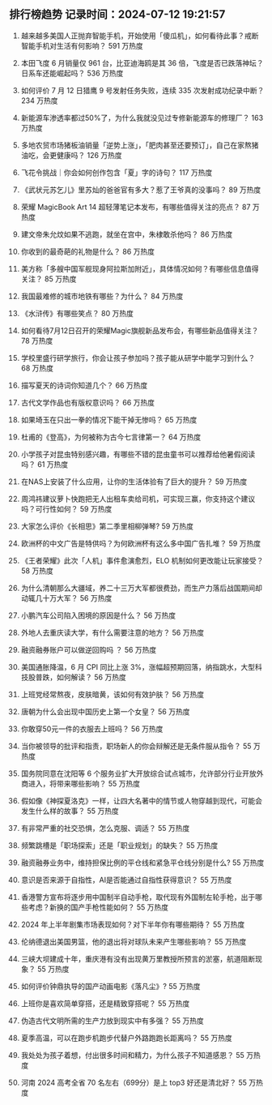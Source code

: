 
## 排行榜趋势 记录时间：2024-07-12 19:21:57
  
  1. 越来越多美国人正抛弃智能手机，开始使用「傻瓜机」，如何看待此事？戒断智能手机对生活有何影响？ 591 万热度
    
  2. 本田飞度 6 月销量仅 961 台，比亚迪海鸥是其 36 倍，飞度是否已跌落神坛？日系车还能崛起吗？ 536 万热度
    
  3. 如何评价 7 月 12 日猎鹰 9 号发射任务失败，连续 335 次发射成功纪录中断？ 234 万热度
    
  4. 新能源车渗透率都过50%了，为什么我就没见过专修新能源车的修理厂？ 163 万热度
    
  5. 多地农贸市场猪板油销量「逆势上涨」，「肥肉甚至还要预订」，自己在家熬猪油吃，会更健康吗？ 126 万热度
    
  6. 飞花令挑战｜你会如何创作包含「夏」字的诗句？ 117 万热度
    
  7. 《武状元苏乞儿》里苏灿的爸爸官有多大？惹了王爷真的没事吗？ 89 万热度
    
  8. 荣耀 MagicBook Art 14 超轻薄笔记本发布，有哪些值得关注的亮点？ 87 万热度
    
  9. 建文帝朱允炆如果不逃跑，就坐在宫中，朱棣敢杀他吗？ 86 万热度
    
  10. 你收到的最奇葩的礼物是什么？ 86 万热度
    
  11. 美方称「多艘中国军舰现身阿拉斯加附近」，具体情况如何？有哪些信息值得关注？ 85 万热度
    
  12. 我国最难修的城市地铁有哪些？为什么？ 84 万热度
    
  13. 《水浒传》有哪些笑点？ 80 万热度
    
  14. 如何看待7月12日召开的荣耀Magic旗舰新品发布会，有哪些新品值得关注？ 78 万热度
    
  15. 学校里盛行研学旅行，你会让孩子参加吗？孩子能从研学中能学习到什么？ 68 万热度
    
  16. 描写夏天的诗词你知道几个？ 66 万热度
    
  17. 古代文学作品也有版权意识吗？ 66 万热度
    
  18. 如果埼玉在只出一拳的情况下能干掉无惨吗？ 65 万热度
    
  19. 杜甫的《登高》，为何被称为古今七言律第一？ 64 万热度
    
  20. 小学孩子对昆虫特别感兴趣，有哪些不错的昆虫童书可以推荐给他暑假阅读吗？ 61 万热度
    
  21. 在NAS上安装了什么应用，让你的生活体验有了巨大的提升？ 59 万热度
    
  22. 周鸿祎建议萝卜快跑把无人出租车卖给司机，可实现三赢，你支持这个建议吗？可行性如何？ 59 万热度
    
  23. 大家怎么评价《长相思》第二季里相柳弹琴? 59 万热度
    
  24. 欧洲杯的中文广告是特供吗？为何欧洲杯有这么多中国广告扎堆？ 59 万热度
    
  25. 《王者荣耀》此次「人机」事件愈演愈烈，ELO 机制如何更改能让玩家接受？ 58 万热度
    
  26. 为什么清朝那么大疆域，养二十三万大军都很费劲，而生产力落后战国期间却动辄几十万大军？ 56 万热度
    
  27. 小鹏汽车公司陷入困境的原因是什么？ 56 万热度
    
  28. 外地人去重庆读大学，有什么需要注意的地方？ 56 万热度
    
  29. 融资融券账户可以做逆回购吗 ？ 56 万热度
    
  30. 美国通胀降温，6 月 CPI 同比上涨 3%，涨幅超预期回落，纳指跳水，大型科技股普跌，如何解读？ 56 万热度
    
  31. 上班党经常熬夜，皮肤暗黄，该如何有效护肤？ 56 万热度
    
  32. 唐朝为什么会出现中国历史上第一个女皇？ 56 万热度
    
  33. 你敢穿50元一件的衣服去上班吗？ 56 万热度
    
  34. 当你被领导的批评和指责，职场新人的你会辩解还是无条件服从指令？ 55 万热度
    
  35. 国务院同意在沈阳等 6 个服务业扩大开放综合试点城市，允许部分行业开放外商进入，将带来哪些影响？ 55 万热度
    
  36. 假如像《神探夏洛克》一样，让四大名著中的情节或人物穿越到现代，可能会发生什么样的故事？ 55 万热度
    
  37. 有非常严重的社交恐惧，怎么克服、调适？ 55 万热度
    
  38. 频繁跳槽是「职场探索」还是「职业规划」的缺失？ 55 万热度
    
  39. 融资融券业务中，维持担保比例的平仓线和紧急平仓线分别是什么? 55 万热度
    
  40. 意识是否来源于自指性，AI是否能通过自指性获得意识？ 55 万热度
    
  41. 香港警方宣布将逐步用中国制半自动手枪，取代现有外国制左轮手枪，出于哪些考虑？新换的国产手枪性能如何？ 55 万热度
    
  42. 2024 年上半年剧集市场表现如何？对下半年你有哪些期待？ 55 万热度
    
  43. 伦纳德退出美国男篮，他的退出将对球队未来产生哪些影响？ 55 万热度
    
  44. 三峡大坝建成十年，重庆港有没有出现黄万里教授所预言的淤塞，航道阻断现象？ 55 万热度
    
  45. 如何评价钟鼎执导的国产动画电影《落凡尘》? 55 万热度
    
  46. 上班你是喜欢简单穿搭，还是精致穿搭呢？ 55 万热度
    
  47. 伪造古代文明所需的生产力放到现实中有多强？ 55 万热度
    
  48. 夏季高温，可以在跑步机跑步代替户外路跑跑长距离吗？ 55 万热度
    
  49. 我处处为孩子着想，付出很多时间和精力，为什么孩子不知道感恩？ 55 万热度
    
  50. 河南 2024 高考全省 70 名左右（699分）是上 top3 好还是清北好？ 55 万热度
    